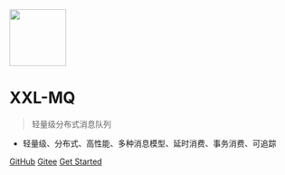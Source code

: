 <img src="https://raw.githubusercontent.com/xuxueli/xxl-job/master/doc/images/xxl-logo.png" width="100" >

# XXL-MQ

> 轻量级分布式消息队列

- 轻量级、分布式、高性能、多种消息模型、延时消费、事务消费、可追踪


[GitHub](https://github.com/xuxueli/xxl-mq/)
[Gitee](http://gitee.com/xuxueli0323/xxl-mq)
[Get Started](#《分布式消息队列XXL-MQ》)